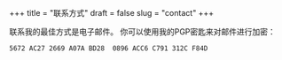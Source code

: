 +++
title = "联系方式"
draft = false
slug = "contact"
+++

联系我的最佳方式是电子邮件。
你可以使用我的PGP密匙来对邮件进行加密：

```sh
5672 AC27 2669 A07A BD28  0896 ACC6 C791 312C F84D
```